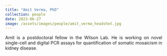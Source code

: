 ```yaml
---
title: "Amit Verma, PhD"
collection: people
date: 2023-06-27
image: /assets/images/people/amit_verma_headshot.jpg
---
```


<p align= "justify">
Amit is a postdoctoral fellow in the Wilson Lab. He is working on novel single-cell and digital PCR assays for quantification of somatic mosaicism in kidney disease.
